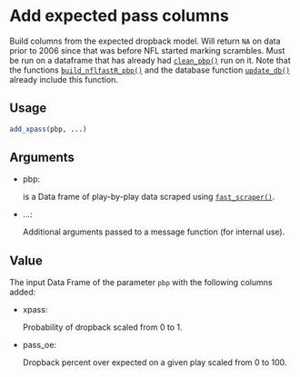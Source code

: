 # Add expected pass columns

Build columns from the expected dropback model. Will return `NA` on data
prior to 2006 since that was before NFL started marking scrambles. Must
be run on a dataframe that has already had
[`clean_pbp()`](https://nflfastr.com/reference/clean_pbp.md) run on it.
Note that the functions
[`build_nflfastR_pbp()`](https://nflfastr.com/reference/build_nflfastR_pbp.md)
and the database function
[`update_db()`](https://nflfastr.com/reference/update_db.md) already
include this function.

## Usage

``` r
add_xpass(pbp, ...)
```

## Arguments

- pbp:

  is a Data frame of play-by-play data scraped using
  [`fast_scraper()`](https://nflfastr.com/reference/fast_scraper.md).

- ...:

  Additional arguments passed to a message function (for internal use).

## Value

The input Data Frame of the parameter `pbp` with the following columns
added:

- xpass:

  Probability of dropback scaled from 0 to 1.

- pass_oe:

  Dropback percent over expected on a given play scaled from 0 to 100.
